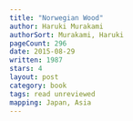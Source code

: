 ```yaml
---
title: "Norwegian Wood"
author: Haruki Murakami
authorSort: Murakami, Haruki
pageCount: 296
date: 2015-08-29
written: 1987
stars: 4
layout: post
category: book
tags: read unreviewed
mapping: Japan, Asia
---
```

